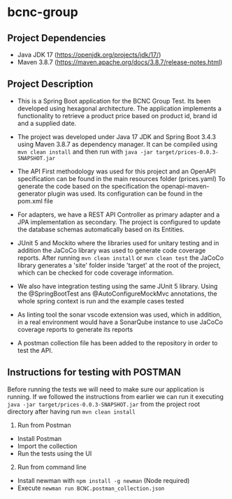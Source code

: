 # bcnc-group

## Project Dependencies

- Java JDK 17 (<https://openjdk.org/projects/jdk/17/>)
- Maven 3.8.7 (<https://maven.apache.org/docs/3.8.7/release-notes.html>)

## Project Description

- This is a Spring Boot application for the BCNC Group Test.
Its been developed using hexagonal architecture. The application
implements a functionality to retrieve a product price based on
product id, brand id and a supplied date.

- The project was developed under Java 17 JDK and Spring Boot 3.4.3
using Maven 3.8.7 as dependency manager.
It can be compiled using `mvn clean install` and then run with
`java -jar target/prices-0.0.3-SNAPSHOT.jar`

- The API First methodology was used for this project and an
OpenAPI specification can be found in the main resources folder (prices.yaml)
To generate the code based on the specification the openapi-maven-generator
plugin was used. Its configuration can be found in the pom.xml file

- For adapters, we have a REST API Controller as primary adapter and
a JPA implementation as secondary. The project is configured to
update the database schemas automatically based on its Entities.

- JUnit 5 and Mockito where the libraries used for unitary testing and
in addition the JaCoCo library was used to generate code coverage reports.
After running `mvn clean install` or `mvn clean test` the JaCoCo library
generates a 'site' folder inside 'target' at the root of the project, which
can be checked for code coverage information.

- We also have integration testing using the same JUnit 5 library. Using
the @SpringBootTest ans @AutoConfigureMockMvc annotations, the whole spring
context is run and the example cases tested

- As linting tool the sonar vscode extension was used, which in addition, in 
a real environment would have a SonarQube instance to use JaCoCo coverage
reports to generate its reports

- A postman collection file has been added to the repository in order to
test the API.

## Instructions for testing with POSTMAN

Before running the tests we will need to make sure our application is running.
If we followed the instructions from earlier we can run it executing 
`java -jar target/prices-0.0.3-SNAPSHOT.jar` from the project root directory
after having run `mvn clean install`

1. Run from Postman
- Install Postman
- Import the collection
- Run the tests using the UI

2. Run from command line
- Install newman with `npm install -g newman` (Node required)
- Execute `newman run BCNC.postman_collection.json`
